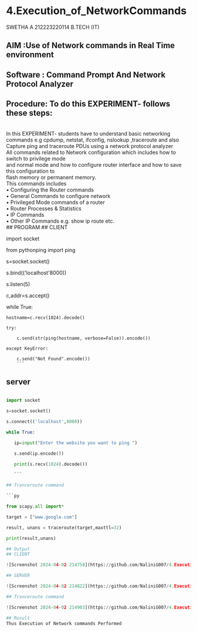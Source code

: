 # 4.Execution_of_NetworkCommands
SWETHA A
212223220114
B.TECH (IT)
## AIM :Use of Network commands in Real Time environment
## Software : Command Prompt And Network Protocol Analyzer
## Procedure: To do this EXPERIMENT- follows these steps:
<BR>
In this EXPERIMENT- students have to understand basic networking commands e.g cpdump, netstat, ifconfig, nslookup ,traceroute and also Capture ping and traceroute PDUs using a network protocol analyzer 
<BR>
All commands related to Network configuration which includes how to switch to privilege mode
<BR>
and normal mode and how to configure router interface and how to save this configuration to
<BR>
flash memory or permanent memory.
<BR>
This commands includes
<BR>
• Configuring the Router commands
<BR>
• General Commands to configure network
<BR>
• Privileged Mode commands of a router 
<BR>
• Router Processes & Statistics
<BR>
• IP Commands
<BR>
• Other IP Commands e.g. show ip route etc.
<BR>
## PROGRAM
## CLIENT 

 import socket 
 
from pythonping import ping 

s=socket.socket() 

s.bind(('localhost'8000)) 

s.listen(5) 

c,addr=s.accept() 

while True: 

    hostname=c.recv(1024).decode() 
    
    try: 
    
        c.send(str(ping(hostname, verbose=False)).encode()) 
        
    except KeyError: 
    
        c.send("Not Found".encode())
        ```
 ## server
 
 ```py

 import socket
 
s=socket.socket()

s.connect(('localhost',8000))

while True:

    ip=input("Enter the website you want to ping ")

    s.send(ip.encode())

    print(s.recv(1024).decode())

    ```

 ## Tranceroute command

 ```py

 from scapy.all import*

target = ["www.google.com"]

result, unans = traceroute(target,maxttl=32)

print(result,unans)

## Output
## CLIENT

![Screenshot 2024-04-02 214758](https://github.com/NaliniG007/4.Execution_of_NetworkCommends/assets/149987410/30045ae4-d43a-461f-90f0-84b64731f675)

## SERVER

![Screenshot 2024-04-02 214822](https://github.com/NaliniG007/4.Execution_of_NetworkCommends/assets/149987410/43d8e69d-bc10-4eec-807d-6bbd59f4f205)

## Tranceroute command

![Screenshot 2024-04-02 214903](https://github.com/NaliniG007/4.Execution_of_NetworkCommends/assets/149987410/c626ca67-7271-462c-889c-9c9a91ff1e81)

## Result
Thus Execution of Network commands Performed 
